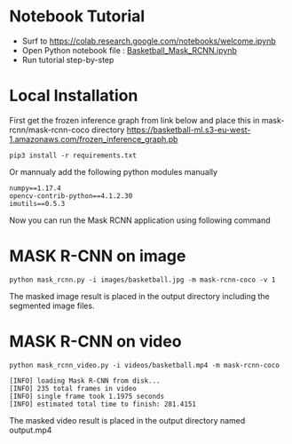 # Notebook Tutorial

* Surf to https://colab.research.google.com/notebooks/welcome.ipynb
* Open Python notebook file : [Basketball_Mask_RCNN.ipynb](Basketball_Mask_RCNN.ipynb)
* Run tutorial step-by-step

# Local Installation

First get the frozen inference graph from link below and place this in mask-rcnn/mask-rcnn-coco directory
https://basketball-ml.s3-eu-west-1.amazonaws.com/frozen_inference_graph.pb

```
pip3 install -r requirements.txt
```

Or mannualy add the following python modules manually

```
numpy==1.17.4
opencv-contrib-python==4.1.2.30
imutils==0.5.3
```

Now you can run the Mask RCNN application using following command

# MASK R-CNN on image 

```
python mask_rcnn.py -i images/basketball.jpg -m mask-rcnn-coco -v 1
```

The masked image result is placed in the output directory including the segmented image files.

# MASK R-CNN on video

```
python mask_rcnn_video.py -i videos/basketball.mp4 -m mask-rcnn-coco

[INFO] loading Mask R-CNN from disk...
[INFO] 235 total frames in video
[INFO] single frame took 1.1975 seconds
[INFO] estimated total time to finish: 281.4151
```

The masked video result is placed in the output directory named output.mp4 
